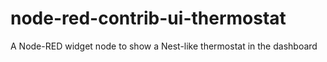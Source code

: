 # node-red-contrib-ui-thermostat
A Node-RED widget node to show a Nest-like thermostat in the dashboard

